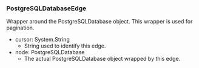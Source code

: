 ### PostgreSQLDatabaseEdge
Wrapper around the PostgreSQLDatabase object. This wrapper is used for pagination.

- cursor: System.String
  - String used to identify this edge.
- node: PostgreSQLDatabase
  - The actual PostgreSQLDatabase object wrapped by this edge.
